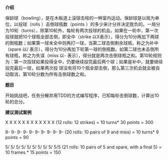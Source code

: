 **介绍**
      
   保龄球（bowling），是在木板道上滚球击柱的一种室内运动。保龄球是以局为单位，以投球（rolls ）击倒球瓶数（points ）的多少来计分并决定胜负的。一局分为10轮（turns），除第10轮外，每轮有两次投球的机会。如果在一轮中，第一次投球就把10个球瓶全部击倒，即全中（strike 以X表示），得分为10分再加下两球的倒瓶数；如果第一球未全中则再打一球，当第二球击倒剩余球瓶，称之为补中（spare 以/ 表示），得分为10分再加下轮第一球的倒瓶数。如第二球也未击倒所有球瓶，称之为失误（miss  以- 表示），得分就是两次击倒球瓶之和。第10轮规则为：第一次投球如果投得全中，仍要继续投完最后两个球；如果是补中，就要继续投完最后一球，如果两次投 球没有将10个瓶全部击倒，那么第三次机会就会被自动取消，第10轮分数为所有击倒球数之和。



**题目**
      
   开始挑战吧，任务分解并用TDD的方式编写程序，已知每轮击倒球数，计算出10轮的总分。



**建议测试案例**

   X X X X X X X X X X X X (12 rolls: 12 strikes) = 10 turns* 30 points = 300

   9- 9- 9- 9- 9- 9- 9- 9- 9- 9- (20 rolls: 10 pairs of 9 and miss) = 10 turns* 9 points = 90

   5/ 5/ 5/ 5/ 5/ 5/ 5/ 5/ 5/ 5/5 (21 rolls: 10 pairs of 5 and spare, with a final 5) = 10 frames * 15 points = 150​